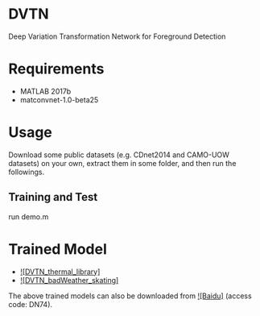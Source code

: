 # DVTN
Deep Variation Transformation Network for Foreground Detection

# Requirements
* MATLAB 2017b <br>
* matconvnet-1.0-beta25

# Usage
Download some public datasets (e.g. CDnet2014 and CAMO-UOW datasets) on your own, extract them in some folder, and then run the followings.<br>
## Training and Test
run demo.m

# Trained Model
* [![DVTN_thermal_library]](https://pan.baidu.com/s/1Bs6Hrt9URG8DB9u8L_uFiQ) <br>
* [![DVTN_badWeather_skating]](https://pan.baidu.com/s/1Bs6Hrt9URG8DB9u8L_uFiQ) <br>

The above trained models can also be downloaded from [![Baidu]](https://pan.baidu.com/s/1Bs6Hrt9URG8DB9u8L_uFiQ) (access code: DN74).


